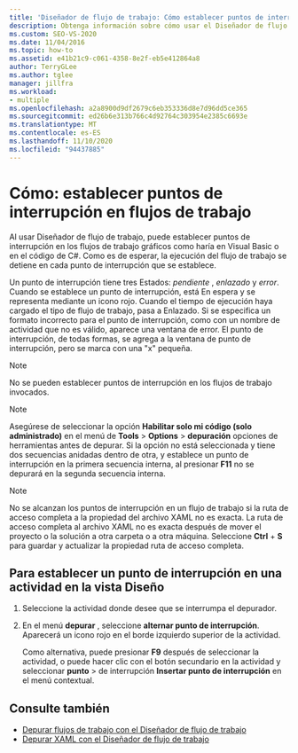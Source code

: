 ```yaml
---
title: 'Diseñador de flujo de trabajo: Cómo establecer puntos de interrupción en los flujos de trabajo'
description: Obtenga información sobre cómo usar el Diseñador de flujo de trabajo para establecer puntos de interrupción en los flujos de trabajo gráficos tal como lo haría en Visual Basic o en el código de C#.
ms.custom: SEO-VS-2020
ms.date: 11/04/2016
ms.topic: how-to
ms.assetid: e41b21c9-c061-4358-8e2f-eb5e412864a8
author: TerryGLee
ms.author: tglee
manager: jillfra
ms.workload:
- multiple
ms.openlocfilehash: a2a8900d9df2679c6eb353336d8e7d96dd5ce365
ms.sourcegitcommit: ed26b6e313b766c4d92764c303954e2385c6693e
ms.translationtype: MT
ms.contentlocale: es-ES
ms.lasthandoff: 11/10/2020
ms.locfileid: "94437885"
---
```

# <a name="how-to-set-breakpoints-in-workflows"></a>Cómo: establecer puntos de interrupción en flujos de trabajo

Al usar Diseñador de flujo de trabajo, puede establecer puntos de interrupción en los flujos de trabajo gráficos como haría en Visual Basic o en el código de C#. Como es de esperar, la ejecución del flujo de trabajo se detiene en cada punto de interrupción que se establece.

Un punto de interrupción tiene tres Estados: *pendiente* , *enlazado* y *error*. Cuando se establece un punto de interrupción, está En espera y se representa mediante un icono rojo. Cuando el tiempo de ejecución haya cargado el tipo de flujo de trabajo, pasa a Enlazado. Si se especifica un formato incorrecto para el punto de interrupción, como con un nombre de actividad que no es válido, aparece una ventana de error. El punto de interrupción, de todas formas, se agrega a la ventana de punto de interrupción, pero se marca con una "x" pequeña.

> [!NOTE]
> No se pueden establecer puntos de interrupción en los flujos de trabajo invocados.

> [!NOTE]
> Asegúrese de seleccionar la opción **Habilitar solo mi código (solo administrado)** en el menú de **Tools**  >  **Options**  >  **depuración** opciones de herramientas antes de depurar. Si la opción no está seleccionada y tiene dos secuencias anidadas dentro de otra, y establece un punto de interrupción en la primera secuencia interna, al presionar **F11** no se depurará en la segunda secuencia interna.

> [!NOTE]
> No se alcanzan los puntos de interrupción en un flujo de trabajo si la ruta de acceso completa a la propiedad del archivo XAML no es exacta. La ruta de acceso completa al archivo XAML no es exacta después de mover el proyecto o la solución a otra carpeta o a otra máquina. Seleccione **Ctrl** + **S** para guardar y actualizar la propiedad ruta de acceso completa.

## <a name="to-set-a-breakpoint-on-an-activity-in-the-design-view"></a>Para establecer un punto de interrupción en una actividad en la vista Diseño

1. Seleccione la actividad donde desee que se interrumpa el depurador.

2. En el menú **depurar** , seleccione **alternar punto de interrupción**. Aparecerá un icono rojo en el borde izquierdo superior de la actividad.

   Como alternativa, puede presionar **F9** después de seleccionar la actividad, o puede hacer clic con el botón secundario en la actividad y seleccionar **punto**  >  de interrupción **Insertar punto de interrupción** en el menú contextual.

## <a name="see-also"></a>Consulte también

- [Depurar flujos de trabajo con el Diseñador de flujo de trabajo](../workflow-designer/debugging-workflows-with-the-workflow-designer.md)
- [Depurar XAML con el Diseñador de flujo de trabajo](../workflow-designer/how-to-debug-xaml-with-the-workflow-designer.md)
